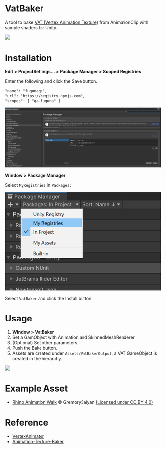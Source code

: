 # VatBaker

A tool to bake [VAT (Vertex Animation Texture)][VAT] from AnimationClip with sample shaders for Unity.

[VAT]:https://medium.com/tech-at-wildlife-studios/texture-animation-techniques-1daecb316657

![](Documentation~/vatbaker.webp)


# Installation

[scoped registry]: https://docs.unity3d.com/Manual/upm-scoped.html


**Edit > ProjectSettings... > Package Manager > Scoped Registries**

Enter the following and click the Save button.

```
"name": "fuqunaga",
"url": "https://registry.npmjs.com",
"scopes": [ "ga.fuquna" ]
```
![](Documentation~/2022-04-12-17-29-38.png)


**Window > Package Manager**

Select `MyRegistries` in `Packages:`

![](Documentation~/2022-04-12-17-40-26.png)

Select `VatBaker` and click the Install button


# Usage

1. **Window > VatBaker**
1. Set a GamObject with Animation and SkinnedMeshRenderer
1. (Optional) Set other parameters.
1. Push the Bake button.
1. Assets are created under `Assets/VatBakerOutput`, a VAT GameObject is created in the hierarchy.

![](Documentation~/vatbaker_window.webp)


# Example Asset

- [Rhino Animation Walk](https://sketchfab.com/3d-models/rhino-animation-walk-a915d9179fe6422b9d669a3a0d726b8e) © GremorySaiyan [(Licensed under CC BY 4.0)](https://creativecommons.org/licenses/by/4.0/)


# Reference

- [VertexAnimator](https://github.com/nobnak/VertexAnimator)
- [Animation-Texture-Baker](https://github.com/sugi-cho/Animation-Texture-Baker)

